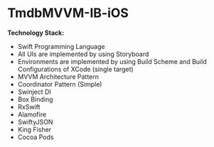 # TmdbMVVM-IB-iOS

**Technology Stack:**
- Swift Programming Language
- All UIs are implemented by using Storyboard
- Environments are implemented by using Build Scheme and Build Configurations of XCode (single target)
- MVVM Architecture Pattern
- Coordinator Pattern (Simple)
- Swinject DI
- Box Binding
- RxSwift
- Alamofire
- SwiftyJSON
- King Fisher
- Cocoa Pods
